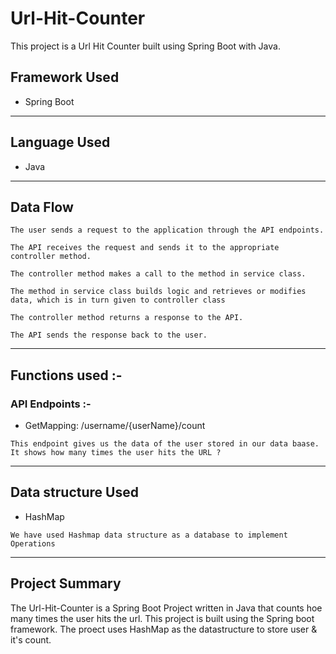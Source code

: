 # Url-Hit-Counter
This project is a Url Hit Counter built using Spring Boot with Java.

## Framework Used
* Spring Boot

---

## Language Used
* Java
---

## Data Flow

```
The user sends a request to the application through the API endpoints.
```
```
The API receives the request and sends it to the appropriate controller method.
```
```
The controller method makes a call to the method in service class.
```
```
The method in service class builds logic and retrieves or modifies data, which is in turn given to controller class
```
```
The controller method returns a response to the API.
```
```
The API sends the response back to the user.
```

---

## Functions used :-

### API Endpoints :-

* GetMapping: /username/{userName}/count
```
This endpoint gives us the data of the user stored in our data baase. It shows how many times the user hits the URL ?
```

---

## Data structure Used
* HashMap
```
We have used Hashmap data structure as a database to implement Operations 
```
---

## Project Summary
The Url-Hit-Counter is a Spring Boot Project written in Java that counts hoe many times the user hits the url. This project is built using the Spring boot framework. The proect uses HashMap as the datastructure to store user & it's count.

